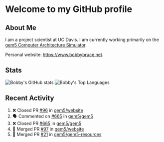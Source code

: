 # Welcome to my GitHub profile

## About Me

I am a project scientist at UC Davis. I am currently working primarily on the [gem5 Computer Architecture Simulator](https://github.com/gem5).

Personal website: <https://www.bobbybruce.net>.

## Stats

![Bobby's GitHub stats](https://github-readme-stats.vercel.app/api?username=bobbyrbruce&show_icons=true&theme=responsive&include_all_commits=true&count_private=true&show=reviews&disable_animations=true)
![Bobby's Top Languages ](https://github-readme-stats.vercel.app/api/top-langs/?username=bobbyrbruce&layout=compact&theme=responsive&count_private=true&langs_count=10&disable_animations=true)

## Recent Activity

<!--START_SECTION:activity-->
1. ❌ Closed PR [#96](https://github.com/gem5/website/pull/96) in [gem5/website](https://github.com/gem5/website)
2. 🗣 Commented on [#665](https://github.com/gem5/gem5/pull/665#issuecomment-1894306943) in [gem5/gem5](https://github.com/gem5/gem5)
3. ❌ Closed PR [#665](https://github.com/gem5/gem5/pull/665) in [gem5/gem5](https://github.com/gem5/gem5)
4. 🎉 Merged PR [#97](https://github.com/gem5/website/pull/97) in [gem5/website](https://github.com/gem5/website)
5. 🎉 Merged PR [#21](https://github.com/gem5/gem5-resources/pull/21) in [gem5/gem5-resources](https://github.com/gem5/gem5-resources)
<!--END_SECTION:activity-->
